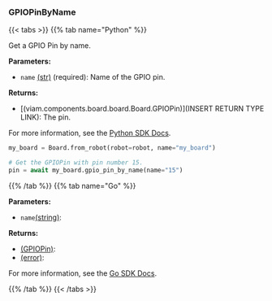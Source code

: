 ### GPIOPinByName

{{< tabs >}}
{{% tab name="Python" %}}

Get a GPIO Pin by name.

**Parameters:**

- `name` [(str)](https://docs.python.org/3/library/stdtypes.html#text-sequence-type-str) (required): Name of the GPIO pin.

**Returns:**

- [(viam.components.board.board.Board.GPIOPin)](INSERT RETURN TYPE LINK): The pin.

For more information, see the [Python SDK Docs](https://python.viam.dev/autoapi/viam/components/board/client/index.html#viam.components.board.client.BoardClient.gpio_pin_by_name).

``` python {class="line-numbers linkable-line-numbers"}
my_board = Board.from_robot(robot=robot, name="my_board")

# Get the GPIOPin with pin number 15.
pin = await my_board.gpio_pin_by_name(name="15")
```

{{% /tab %}}
{{% tab name="Go" %}}

**Parameters:**

- `name`[(string)](https://pkg.go.dev/builtin#string):

**Returns:**

- [(GPIOPin)](https://pkg.go.dev#GPIOPin):
- [(error)](https://pkg.go.dev/builtin#error):

For more information, see the [Go SDK Docs](https://pkg.go.dev/go.viam.com/rdk/components/board#Board).

{{% /tab %}}
{{< /tabs >}}
